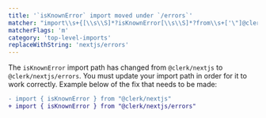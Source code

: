 ```yaml
---
title: '`isKnownError` import moved under `/errors`'
matcher: "import\\s+{[\\s\\S]*?isKnownError[\\s\\S]*?from\\s+['\"]@clerk\\/(nextjs)[\\s\\S]*?['\"]"
matcherFlags: 'm'
category: 'top-level-imports'
replaceWithString: 'nextjs/errors'
---
```


The `isKnownError` import path has changed from `@clerk/nextjs` to `@clerk/nextjs/errors`. You must update your import path in order for it to work correctly. Example below of the fix that needs to be made:

```diff
- import { isKnownError } from "@clerk/nextjs"
+ import { isKnownError } from "@clerk/nextjs/errors"
```
